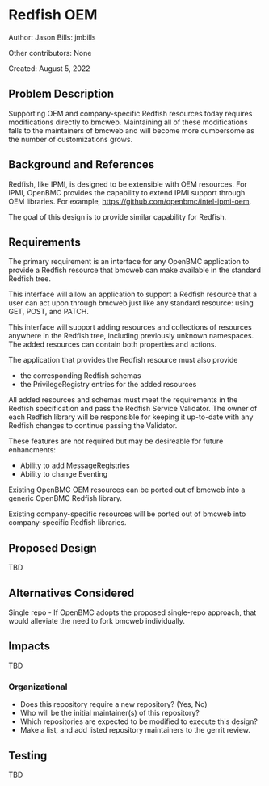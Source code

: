 # Redfish OEM

Author:
  Jason Bills: jmbills

Other contributors:
  None

Created:
  August 5, 2022

## Problem Description
Supporting OEM and company-specific Redfish resources today requires
modifications directly to bmcweb. Maintaining all of these modifications
falls to the maintainers of bmcweb and will become more cumbersome as the
number of customizations grows.

## Background and References
Redfish, like IPMI, is designed to be extensible with OEM resources. For
IPMI, OpenBMC provides the capability to extend IPMI support through OEM
libraries. For example, https://github.com/openbmc/intel-ipmi-oem.

The goal of this design is to provide similar capability for Redfish.

## Requirements
The primary requirement is an interface for any OpenBMC application to
provide a Redfish resource that bmcweb can make available in the standard
Redfish tree.

This interface will allow an application to support a Redfish resource that a
user can act upon through bmcweb just like any standard resource: using GET,
POST, and PATCH.

This interface will support adding resources and collections of resources
anywhere in the Redfish tree, including previously unknown namespaces. The
added resources can contain both properties and actions.

The application that provides the Redfish resource must also provide
- the corresponding Redfish schemas
- the PrivilegeRegistry entries for the added resources

All added resources and schemas must meet the requirements in the Redfish
specification and pass the Redfish Service Validator. The owner of each
Redfish library will be responsible for keeping it up-to-date with any
Redfish changes to continue passing the Validator.

These features are not required but may be desireable for future enhancments:
- Ability to add MessageRegistries
- Ability to change Eventing

Existing OpenBMC OEM resources can be ported out of bmcweb into a generic
OpenBMC Redfish library.

Existing company-specific resources will be ported out of bmcweb into
company-specific Redfish libraries.

## Proposed Design
TBD

## Alternatives Considered
Single repo - If OpenBMC adopts the proposed single-repo approach, that would
alleviate the need to fork bmcweb individually.

## Impacts
TBD

### Organizational
- Does this repository require a new repository?  (Yes, No)
- Who will be the initial maintainer(s) of this repository?
- Which repositories are expected to be modified to execute this design?
- Make a list, and add listed repository maintainers to the gerrit review.

## Testing
TBD
